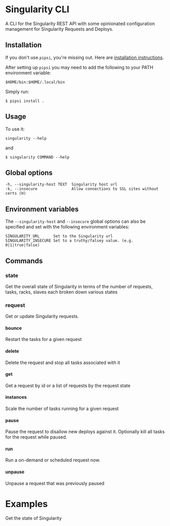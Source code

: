 # Singularity CLI

A CLI for the Singularity REST API with some opinionated configuration management for Singularity Requests and Deploys.

## Installation

If you don't use `pipsi`, you're missing out.
Here are [installation instructions](https://github.com/mitsuhiko/pipsi#readme).

After setting up `pipsi` you may need to add the following to your PATH environment variable:

`$HOME/bin:$HOME/.local/bin`

Simply run:

    $ pipsi install .

## Usage

To use it:

`singularity --help`

and

`$ singularity COMMAND --help`

## Global options

```
-h, --singularity-host TEXT  Singularity host url
-k, --insecure               Allow connections to SSL sites without certs (H)
```

## Environment variables

The `--singularity-host` and `--insecure` global options can also be specified and set with the following environment variables:

```
SINGULARITY_URL      Set to the Singularity url
SINGULARITY_INSECURE Set to a truthy/falsey value. (e.g. 0|1|true|false)
```

## Commands

### state

Get the overall state of Singularity in terms of the number of requests, tasks, racks, slaves each broken down various states

### request

Get or update Singularity requests.

#### bounce

Restart the tasks for a given request

#### delete

Delete the request and stop all tasks associated with it

#### get

Get a request by id or a list of requests by the request state

#### instances

Scale the number of tasks running for a given request

#### pause

Pause the request to disallow new deploys against it.  Optionally kill all tasks for the request while paused.

#### run

Run a on-demand or scheduled request now.

#### unpause

Unpause a request that was previously paused

# Examples

Get the state of Singularity

